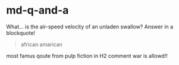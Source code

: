 # md-q-and-a

What... is the air-speed velocity of an unladen swallow? Answer in a blockquote!
>african
>amarican

most famus qoute from pulp fiction in H2 comment war is allowd!!

